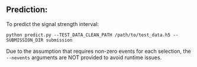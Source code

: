 ## Prediction:

To predict the signal strength interval:

```
python predict.py --TEST_DATA_CLEAN_PATH /path/to/test_data.h5 --SUBMISSION_DIR submission
```

Due to the assumption that requires non-zero events for each selection, the `--nevents` arguments are NOT provided to avoid runtime issues.
